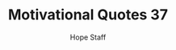 ---
image: /assets/img/mq/mq_37_edison.png
title: Motivational Quotes 37
categories:
  - Motivational Quotes
author: Hope Staff
notes: Motivational Quotes 37
embed: >-
  EMBED_GOES_HERE
transcript: >-
  SOME LINES OF TEXT START HERE
---
